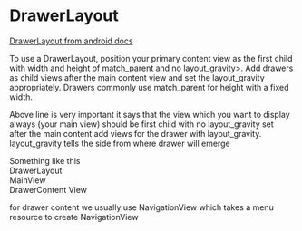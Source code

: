 # DrawerLayout

[DrawerLayout from android docs](https://developer.android.com/reference/androidx/drawerlayout/widget/DrawerLayout)

To use a DrawerLayout, position your primary content view as the first child with width and height of match_parent and no layout_gravity>. Add drawers as child views after the main content view and set the layout_gravity appropriately. Drawers commonly use match_parent for height with a fixed width.  

Above line is very important it says that the view which you want to display always (your main view) should be first child with no layout_gravity set  
after the main content add views for the drawer with layout_gravity. layout_gravity tells the side from where drawer will emerge

Something like this  
DrawerLayout  
    MainView  
    DrawerContent View

for drawer content we usually use NavigationView which takes a menu resource to create NavigationView 